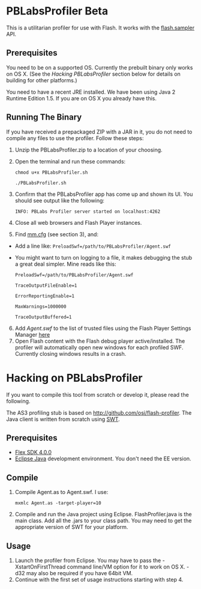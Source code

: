 PBLabsProfiler Beta
===================

This is a utilitarian profiler for use with Flash. It works with the
[flash.sampler](http://livedocs.adobe.com/flash/9.0/ActionScriptLangRefV3/flash/sampler/package-detail.html) API.

Prerequisites
-------------

You need to be on a supported OS. Currently the prebuilt binary only works on OS X. (See the *Hacking PBLabsProfiler* section below for details on building for other platforms.)

You need to have a recent JRE installed. We have been using Java 2 Runtime Edition 1.5. If you are on OS X you already have this.

Running The Binary
------------------

If you have received a prepackaged ZIP with a JAR in it, you do not need to compile any files to use the profiler. Follow these steps:
 
1. Unzip the PBLabsProfiler.zip to a location of your choosing.
2. Open the terminal and run these commands:

	`chmod u+x PBLabsProfiler.sh`
	
	`./PBLabsProfiler.sh`

3. Confirm that the PBLabsProfiler app has come up and shown its UI. You should see output like the following:

    `INFO: PBLabs Profiler server started on localhost:4262`

4. Close all web browsers and Flash Player instances.
5. Find [mm.cfg](http://www.adobe.com/devnet/flashplayer/articles/flash_player_admin_guide/flash_player_admin_guide.pdf) (see section 3), and:
  * Add a line like: `PreloadSwf=/path/to/PBLabsProfiler/Agent.swf`
  * You might want to turn on logging to a file, it makes debugging the stub a great deal simpler. Mine reads like this:
  
    `PreloadSwf=/path/to/PBLabsProfiler/Agent.swf`

    `TraceOutputFileEnable=1`

    `ErrorReportingEnable=1`

    `MaxWarnings=1000000`

    `TraceOutputBuffered=1`

6. Add *Agent.swf* to the list of trusted files using the Flash Player Settings Manager [here](http://www.macromedia.com/support/documentation/en/flashplayer/help/settings_manager04a.html#119065)
7. Open Flash content with the Flash debug player active/installed. The profiler will automatically open new windows for each profiled SWF. Currently closing windows results in a crash.

Hacking on PBLabsProfiler
=========================

If you want to compile this tool from scratch or develop it, please read the following.

The AS3 profiling stub is based on http://github.com/osi/flash-profiler. The Java client is written from scratch using [SWT](http://eclipse.org/swt/).

Prerequisites
-------------

* [Flex SDK 4.0.0](http://opensource.adobe.com/wiki/display/flexsdk/Flex+SDK)
* [Eclipse Java](http://www.eclipse.org/) development environment. You don't need the EE version.

Compile
-------

1. Compile Agent.as to Agent.swf. I use: 

	`mxmlc Agent.as -target-player=10`

2. Compile and run the Java project using Eclipse. FlashProfiler.java is the main class. Add all the .jars to your class path. You may need to get the appropriate version of SWT for your platform.

Usage
-----

1. Launch the profiler from Eclipse. You may have to pass the -XstartOnFirstThread command line/VM option for it to work on OS X.  -d32 may also be required if you have  64bit VM.
2. Continue with the first set of usage instructions starting with step 4.
